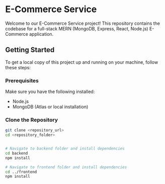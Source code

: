 # E-Commerce Service

Welcome to our E-Commerce Service project! This repository contains the codebase for a full-stack MERN (MongoDB, Express, React, Node.js) E-Commerce application.

## Getting Started

To get a local copy of this project up and running on your machine, follow these steps:

### Prerequisites

Make sure you have the following installed:

- Node.js
- MongoDB (Atlas or local installation)

### Clone the Repository

```bash
git clone <repository_url>
cd <repository_folder>


# Navigate to backend folder and install dependencies
cd backend
npm install

# Navigate to frontend folder and install dependencies
cd ../frontend
npm install

